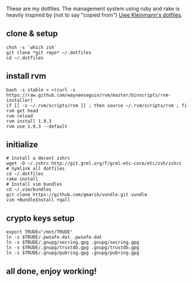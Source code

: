 These are my dotfiles. The management system using ruby and rake is heavily inspired by (not to say "copied from") [Uwe
Kleinmann's dotfiles](https://github.com/kleinmann/dotfiles.git).

## clone & setup
	chsh -s `which zsh`
	git clone *git repo* ~/.dotfiles
	cd ~/.dotfiles
  
## install rvm
	bash -s stable < <(curl -s https://raw.github.com/wayneeseguin/rvm/master/binscripts/rvm-installer)
	if [[ -s ~/.rvm/scripts/rvm ]] ; then source ~/.rvm/scripts/rvm ; fi
	rvm get head
	rvm reload
	rvm install 1.9.3
	rvm use 1.9.3 --default

## initialize
	# Install a decent zshrc
	wget -O ~/.zshrc http://git.grml.org/f/grml-etc-core/etc/zsh/zshrc
	# Symlink all dotfiles
	cd ~/.dotfiles
	rake install
	# Install vim bundles
	cd ~/.vim/bundles
	git clone https://github.com/gmarik/vundle.git vundle
	vim +BundleInstall +qall

## crypto keys setup
	export TRUDE="/mnt/TRUDE"
	ln -s $TRUDE/.pwsafe.dat .pwsafe.dat
	ln -s $TRUDE/.gnupg/secring.gpg .gnupg/secring.gpg
	ln -s $TRUDE/.gnupg/trustdb.gpg .gnupg/trustdb.gpg
	ln -s $TRUDE/.gnupg/pubring.gpg .gnupg/pubring.gpg

## all done, enjoy working!
